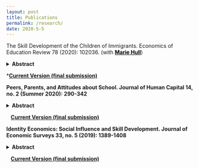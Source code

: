 ```yaml
---
layout: post
title: Publications
permalink: /research/
date: 2020-5-5
---
```


The Skill Development of the Children of Immigrants. Economics of Education Review 78 (2020): 102036. (with <a href="https://sites.google.com/view/mariehull/home" style="font-weight:bold;color:black">Marie Hull</a>)

<details>
	<summary><b>Abstract </b></summary>
		
		<p>
		In this paper, we study the evolution of cognitive and noncognitive skills gaps for children of immigrants between kindergarten and 5th grade using two recent cohorts of elementary school students. We find some evidence that children of immigrants begin school with lower math scores than children of natives, but this gap disappears in later elementary school. For noncognitive skills, children of immigrants and children of natives score similarly in early elementary school, but a positive gap opens up in 2nd grade. We find that the growth in noncognitive skills is driven by disadvantaged immigrant students. We discuss potential explanations for the observed patterns of skill development as well as the implications of our results for the labor market prospects of children of immigrants.
		</p>
</details> 

   *[**Current Version (final submission)**]({{site.baseurl}}/files/coi_skill2_EER_Revision_plusSuppApp.pdf)

**Peers, Parents, and Attitudes about School. Journal of Human Capital 14, no. 2 (Summer 2020): 290-342**

<details>
	<summary><b>Abstract </b></summary>

		<p>
		Educational attitudes are linked to long-term educational success through motivating effort and greater attention to the future. This study focuses on the role of friends and of parents in the school grade cohort in shaping adolescent attitude development. First, I explore the effect of friends' attitudes on an adolescent's attitudes. Second, I ask whether parental investments and educational expectations in the adolescent's school cohort can moderate the influence of friends on attitudes. I find that adolescents’ attitudes about school respond to friends’ attitudes and that parental educational expectations within a cohort can moderate the influence of friends on attitudes.
		</p>
</details>

&nbsp;&nbsp;&nbsp;[**Current Version (final submission)**]({{site.baseurl}}/files/ppa_norris_jhcfinal.pdf)
<!-- <dl>
<a href = "{{ site.baseurl }}/files/ppa_norris_jhcfinal.pdf"><b>Current Version (final submission) </b> </a> 
</dl> -->

**Identity Economics: Social Influence and Skill Development. Journal of Economic Surveys 33, no. 5 (2019): 1389-1408**

<details>
	<summary><b>Abstract </b></summary>

		<p>
		Within the economic literature, studies in identity economics, peer effects, and skill development have all suggested that social influences have an important role in determining choices. In this review, I draw on lessons learned from the identity economics literature to examine implications from the peer effects and skill development literature. I focus on the role of social identity in generating social group effects from peers and what role identity may have in shaping the development of skills from broader environments, parents and peers during childhood and adolescence. 
		</p>
</details>

&nbsp;&nbsp;&nbsp;[**Current Version (final submission)**]({{site.baseurl}}/files/jes_ideco_norris.pdf)
<!-- <dl>
<a href = "{{ site.baseurl }}/files/jes_ideco_norris.pdf"><b>Current Version (final submission) </b> </a> 
</dl> -->


<!-- Next you can update your site name, avatar and other options using the _config.yml file in the root of your repository (shown below).

![_config.yml]({{ site.baseurl }}/images/config.png)

The easiest way to make your first post is to edit this one. Go into /_posts/ and update the Hello World markdown file. For more instructions head over to the [Jekyll Now repository](https://github.com/barryclark/jekyll-now) on GitHub. -->